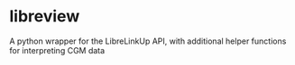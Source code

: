 # libreview
A python wrapper for the LibreLinkUp API, with additional helper functions for interpreting CGM data
